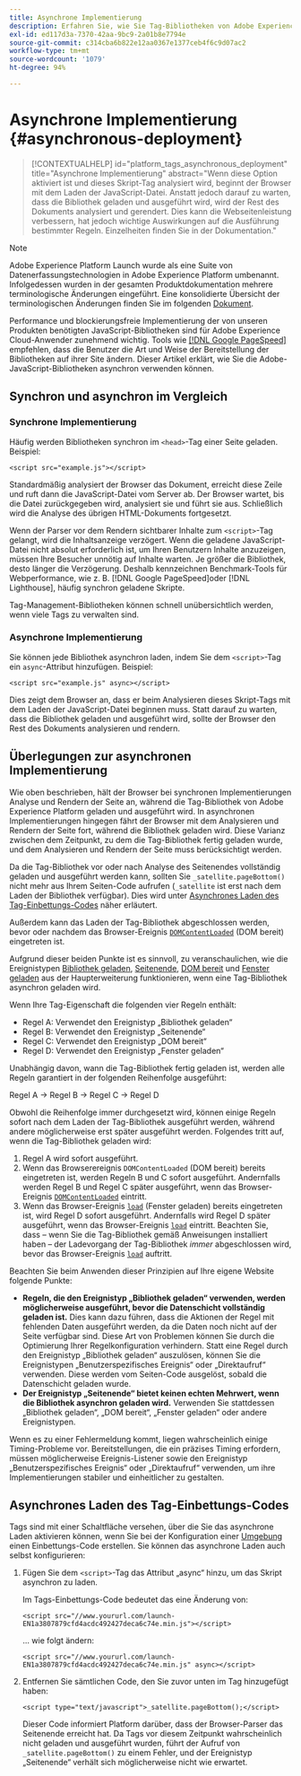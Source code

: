 ```yaml
---
title: Asynchrone Implementierung
description: Erfahren Sie, wie Sie Tag-Bibliotheken von Adobe Experience Platform asynchron auf Ihrer Website bereitstellen.
exl-id: ed117d3a-7370-42aa-9bc9-2a01b8e7794e
source-git-commit: c314cba6b822e12aa0367e1377ceb4f6c9d07ac2
workflow-type: tm+mt
source-wordcount: '1079'
ht-degree: 94%

---
```


# Asynchrone Implementierung {#asynchronous-deployment}

>[!CONTEXTUALHELP]
>id="platform_tags_asynchronous_deployment"
>title="Asynchrone Implementierung"
>abstract="Wenn diese Option aktiviert ist und dieses Skript-Tag analysiert wird, beginnt der Browser mit dem Laden der JavaScript-Datei. Anstatt jedoch darauf zu warten, dass die Bibliothek geladen und ausgeführt wird, wird der Rest des Dokuments analysiert und gerendert. Dies kann die Webseitenleistung verbessern, hat jedoch wichtige Auswirkungen auf die Ausführung bestimmter Regeln. Einzelheiten finden Sie in der Dokumentation."

>[!NOTE]
>
>Adobe Experience Platform Launch wurde als eine Suite von Datenerfassungstechnologien in Adobe Experience Platform umbenannt. Infolgedessen wurden in der gesamten Produktdokumentation mehrere terminologische Änderungen eingeführt. Eine konsolidierte Übersicht der terminologischen Änderungen finden Sie im folgenden [Dokument](../../term-updates.md).

Performance und blockierungsfreie Implementierung der von unseren Produkten benötigten JavaScript-Bibliotheken sind für Adobe Experience Cloud-Anwender zunehmend wichtig. Tools wie [[!DNL Google PageSpeed]](https://developers.google.com/speed/pagespeed/insights/) empfehlen, dass die Benutzer die Art und Weise der Bereitstellung der Bibliotheken auf ihrer Site ändern. Dieser Artikel erklärt, wie Sie die Adobe-JavaScript-Bibliotheken asynchron verwenden können.

## Synchron und asynchron im Vergleich

### Synchrone Implementierung

Häufig werden Bibliotheken synchron im `<head>`-Tag einer Seite geladen. Beispiel:

```markup
<script src="example.js"></script>
```

Standardmäßig analysiert der Browser das Dokument, erreicht diese Zeile und ruft dann die JavaScript-Datei vom Server ab. Der Browser wartet, bis die Datei zurückgegeben wird, analysiert sie und führt sie aus. Schließlich wird die Analyse des übrigen HTML-Dokuments fortgesetzt.

Wenn der Parser vor dem Rendern sichtbarer Inhalte zum `<script>`-Tag gelangt, wird die Inhaltsanzeige verzögert. Wenn die geladene JavaScript-Datei nicht absolut erforderlich ist, um Ihren Benutzern Inhalte anzuzeigen, müssen Ihre Besucher unnötig auf Inhalte warten. Je größer die Bibliothek, desto länger die Verzögerung. Deshalb kennzeichnen Benchmark-Tools für Webperformance, wie z. B. [!DNL Google PageSpeed]oder [!DNL Lighthouse], häufig synchron geladene Skripte.

Tag-Management-Bibliotheken können schnell unübersichtlich werden, wenn viele Tags zu verwalten sind.

### Asynchrone Implementierung

Sie können jede Bibliothek asynchron laden, indem Sie dem `<script>`-Tag ein `async`-Attribut hinzufügen. Beispiel:

```markup
<script src="example.js" async></script>
```

Dies zeigt dem Browser an, dass er beim Analysieren dieses Skript-Tags mit dem Laden der JavaScript-Datei beginnen muss. Statt darauf zu warten, dass die Bibliothek geladen und ausgeführt wird, sollte der Browser den Rest des Dokuments analysieren und rendern.

## Überlegungen zur asynchronen Implementierung

Wie oben beschrieben, hält der Browser bei synchronen Implementierungen Analyse und Rendern der Seite an, während die Tag-Bibliothek von Adobe Experience Platform geladen und ausgeführt wird. In asynchronen Implementierungen hingegen fährt der Browser mit dem Analysieren und Rendern der Seite fort, während die Bibliothek geladen wird. Diese Varianz zwischen dem Zeitpunkt, zu dem die Tag-Bibliothek fertig geladen wurde, und dem Analysieren und Rendern der Seite muss berücksichtigt werden.

Da die Tag-Bibliothek vor oder nach Analyse des Seitenendes vollständig geladen und ausgeführt werden kann, sollten Sie `_satellite.pageBottom()` nicht mehr aus Ihrem Seiten-Code aufrufen (`_satellite` ist erst nach dem Laden der Bibliothek verfügbar). Dies wird unter [Asynchrones Laden des Tag-Einbettungs-Codes](#loading-the-tags-embed-code-asynchronously) näher erläutert.

Außerdem kann das Laden der Tag-Bibliothek abgeschlossen werden, bevor oder nachdem das Browser-Ereignis [`DOMContentLoaded`](https://developer.mozilla.org/de-DE/docs/Web/Events/DOMContentLoaded) (DOM bereit) eingetreten ist.

Aufgrund dieser beiden Punkte ist es sinnvoll, zu veranschaulichen, wie die Ereignistypen [Bibliothek geladen](../../extensions/web/core/overview.md#library-loaded-page-top), [Seitenende](../../extensions/web/core/overview.md#page-bottom), [DOM bereit](../../extensions/web/core/overview.md#page-bottom) und [Fenster geladen](../../extensions/web/core/overview.md#window-loaded) aus der Haupterweiterung funktionieren, wenn eine Tag-Bibliothek asynchron geladen wird.

Wenn Ihre Tag-Eigenschaft die folgenden vier Regeln enthält:

* Regel A: Verwendet den Ereignistyp „Bibliothek geladen“
* Regel B: Verwendet den Ereignistyp „Seitenende“
* Regel C: Verwendet den Ereignistyp „DOM bereit“
* Regel D: Verwendet den Ereignistyp „Fenster geladen“

Unabhängig davon, wann die Tag-Bibliothek fertig geladen ist, werden alle Regeln garantiert in der folgenden Reihenfolge ausgeführt:

Regel A → Regel B → Regel C → Regel D

Obwohl die Reihenfolge immer durchgesetzt wird, können einige Regeln sofort nach dem Laden der Tag-Bibliothek ausgeführt werden, während andere möglicherweise erst später ausgeführt werden. Folgendes tritt auf, wenn die Tag-Bibliothek geladen wird:

1. Regel A wird sofort ausgeführt.
1. Wenn das Browserereignis `DOMContentLoaded` (DOM bereit) bereits eingetreten ist, werden Regeln B und C sofort ausgeführt. Andernfalls werden Regel B und Regel C später ausgeführt, wenn das Browser-Ereignis [`DOMContentLoaded`](https://developer.mozilla.org/en-US/docs/Web/Events/DOMContentLoaded) eintritt.
1. Wenn das Browser-Ereignis [`load`](https://developer.mozilla.org/de-DE/docs/Web/Events/load) (Fenster geladen) bereits eingetreten ist, wird Regel D sofort ausgeführt. Andernfalls wird Regel D später ausgeführt, wenn das Browser-Ereignis [`load`](https://developer.mozilla.org/en-US/docs/Web/Events/load) eintritt. Beachten Sie, dass – wenn Sie die Tag-Bibliothek gemäß Anweisungen installiert haben – der Ladevorgang der Tag-Bibliothek *immer* abgeschlossen wird, bevor das Browser-Ereignis [`load`](https://developer.mozilla.org/en-US/docs/Web/Events/load) auftritt.

Beachten Sie beim Anwenden dieser Prinzipien auf Ihre eigene Website folgende Punkte:

* **Regeln, die den Ereignistyp „Bibliothek geladen“ verwenden, werden möglicherweise ausgeführt, bevor die Datenschicht vollständig geladen ist.**  Dies kann dazu führen, dass die Aktionen der Regel mit fehlenden Daten ausgeführt werden, da die Daten noch nicht auf der Seite verfügbar sind. Diese Art von Problemen können Sie durch die Optimierung Ihrer Regelkonfiguration verhindern. Statt eine Regel durch den Ereignistyp „Bibliothek geladen“ auszulösen, können Sie die Ereignistypen „Benutzerspezifisches Ereignis“ oder „Direktaufruf“ verwenden. Diese werden vom Seiten-Code ausgelöst, sobald die Datenschicht geladen wurde.
* **Der Ereignistyp „Seitenende“ bietet keinen echten Mehrwert, wenn die Bibliothek asynchron geladen wird.**  Verwenden Sie stattdessen „Bibliothek geladen“, „DOM bereit“, „Fenster geladen“ oder andere Ereignistypen.

Wenn es zu einer Fehlermeldung kommt, liegen wahrscheinlich einige Timing-Probleme vor. Bereitstellungen, die ein präzises Timing erfordern, müssen möglicherweise Ereignis-Listener sowie den Ereignistyp „Benutzerspezifisches Ereignis“ oder „Direktaufruf“ verwenden, um ihre Implementierungen stabiler und einheitlicher zu gestalten.

## Asynchrones Laden des Tag-Einbettungs-Codes

Tags sind mit einer Schaltfläche versehen, über die Sie das asynchrone Laden aktivieren können, wenn Sie bei der Konfiguration einer [Umgebung](../publishing/environments.md) einen Einbettungs-Code erstellen. Sie können das asynchrone Laden auch selbst konfigurieren:

1. Fügen Sie dem `<script>`-Tag das Attribut „async“ hinzu, um das Skript asynchron zu laden.

   Im Tags-Einbettungs-Code bedeutet das eine Änderung von:

   ```markup
   <script src="//www.yoururl.com/launch-EN1a3807879cfd4acdc492427deca6c74e.min.js"></script>
   ```

   ... wie folgt ändern:

   ```markup
   <script src="//www.yoururl.com/launch-EN1a3807879cfd4acdc492427deca6c74e.min.js" async></script>
   ```

1. Entfernen Sie sämtlichen Code, den Sie zuvor unten im Tag hinzugefügt haben:

   ```markup
   <script type="text/javascript">_satellite.pageBottom();</script>
   ```

   Dieser Code informiert Platform darüber, dass der Browser-Parser das Seitenende erreicht hat. Da Tags vor diesem Zeitpunkt wahrscheinlich nicht geladen und ausgeführt wurden, führt der Aufruf von `_satellite.pageBottom()` zu einem Fehler, und der Ereignistyp „Seitenende“ verhält sich möglicherweise nicht wie erwartet.

